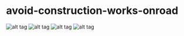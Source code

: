 # avoid-construction-works-onroad

![alt tag](static/shot_1.png)
![alt tag](static/shot_2.png)
![alt tag](static/shot_3.png)
![alt tag](static/shot_4.png)



